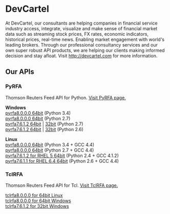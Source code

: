 # DevCartel
At DevCartel, our consultants are helping companies in financial service industry access, integrate, visualize and make sense of financial market data such as streaming stock prices, FX rates, economic indicators, historical prices, real-time news. Enabling market engagement with world's leading brokers. Through our professional consultancy services and our own super robust API products, we are helping our clients making informed decision and stay afloat. Visit http://devcartel.com for more information.

## Our APIs

### PyRFA

Thomson Reuters Feed API for Python. [Visit PyRFA page.](https://github.com/devcartel/api/tree/master/pyrfa)

__Windows__    
[pyrfa8.0.0.0 64bit](https://github.com/devcartel/api/releases/download/pyrfa8.0.0.0/pyrfa8.0.0.0-win32-x86_64-py34.zip) (Python 3.4)    
[pyrfa8.0.0.0 64bit](https://github.com/devcartel/api/releases/download/pyrfa8.0.0.0/pyrfa8.0.0.0-win32-x86_64-py27.zip) (Python 2.7)    
[pyrfa7.6.1.2 64bit](https://github.com/devcartel/api/releases/download/pyrfa7.6.1.2/pyrfa7.6.1.2-win32-x86_64-py27.zip) | [32bit](https://github.com/devcartel/api/releases/download/pyrfa7.6.1.2/pyrfa7.6.1.2-win32-x86-py27.zip) (Python 2.7)    
[pyrfa7.6.1.2 64bit](https://github.com/devcartel/api/releases/download/pyrfa7.6.1.2/pyrfa7.6.1.2-win32-x86_64-py26.zip) | [32bit](https://github.com/devcartel/api/releases/download/pyrfa7.6.1.2/pyrfa7.6.1.2-win32-x86-py26.zip) (Python 2.6)    

__Linux__    
[pyrfa8.0.0.0 64bit](https://github.com/devcartel/api/releases/download/pyrfa8.0.0.0/pyrfa8.0.0.0-linux-x86_64-py34.zip) (Python 3.4 + GCC 4.4)    
[pyrfa8.0.0.0 64bit](https://github.com/devcartel/api/releases/download/pyrfa8.0.0.0/pyrfa8.0.0.0-linux-x86_64-py27.zip) (Python 2.7 + GCC 4.4)    
[pyrfa7.6.1.2 for RHEL 5 64bit](https://github.com/devcartel/api/releases/download/pyrfa7.6.1.2/pyrfa7.6.1.2-rhel5-gcc412-x86_64-py24.zip) (Python 2.4 + GCC 4.1.2)    
[pyrfa7.6.1.1 for RHEL 6.4 64bit](https://github.com/devcartel/api/releases/download/pyrfa7.6.1.1/pyrfa7.6.1.1-rhel64-gcc447-x86_64-py26.zip) (Python 2.6 + GCC 4.4)

### TclRFA

Thomson Reuters Feed API for Tcl. [Visit TclRFA page.](https://github.com/devcartel/api/tree/master/tclrfa)

[tclrfa8.0.0.0 for 64bit Linux](https://github.com/devcartel/api/releases/download/tclrfa8.0.0.0/tclrfa8.0.0.0-linux-x86_64.zip)    
[tclrfa8.0.0.0 for 64bit Windows](https://github.com/devcartel/api/releases/download/tclrfa8.0.0.0/tclrfa8.0.0.0-win32-ix86_64.zip)    
[tclrfa7.6.1.2 for 32bit Windows](https://github.com/devcartel/api/releases/download/tclrfa7.6.1.2/tclrfa7.6.1.2-win32-ix86.zip)    
